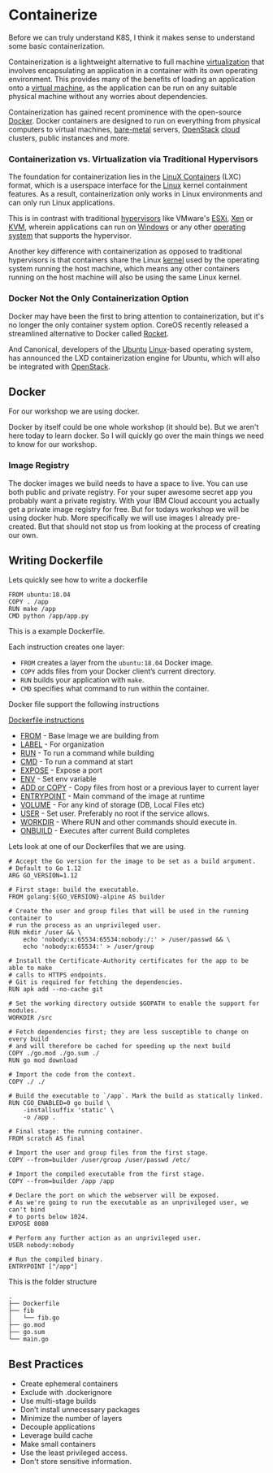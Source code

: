 # Containerize

Before we can truly understand K8S, I think it makes sense to understand some basic containerization. 

Containerization is a lightweight alternative to full machine [virtualization](https://www.webopedia.com/TERM/V/virtualization.html) that involves encapsulating an application in a container with its own operating environment. This provides many of the benefits of loading an application onto a [virtual machine](https://www.webopedia.com/TERM/V/virtual_machine.html), as the application can be run on any suitable physical machine without any worries about dependencies.

Containerization has gained recent prominence with the open-source [Docker](https://www.webopedia.com/TERM/D/docker.html). Docker containers are designed to run on everything from physical computers to virtual machines, [bare-metal](https://www.webopedia.com/TERM/B/bare_metal.html) servers, [OpenStack](https://www.webopedia.com/TERM/O/openstack.html) [cloud](https://www.webopedia.com/TERM/C/cloud.html) clusters, public instances and more.

### **Containerization vs. Virtualization via Traditional Hypervisors**

The foundation for containerization lies in the [LinuX Containers](https://www.webopedia.com/TERM/L/linux-containers.html) \(LXC\) format, which is a userspace interface for the [Linux](https://www.webopedia.com/TERM/L/linux.html) kernel containment features. As a result, containerization only works in Linux environments and can only run Linux applications.

This is in contrast with traditional [hypervisors](https://www.webopedia.com/TERM/H/hypervisor.html) like VMware's [ESXi](https://www.webopedia.com/TERM/V/VMware_ESX.html), [Xen](https://www.webopedia.com/TERM/X/Xen.html) or [KVM](https://www.webopedia.com/TERM/K/kvm.html), wherein applications can run on [Windows](https://www.webopedia.com/TERM/M/Microsoft_Windows.html) or any other [operating system](https://www.webopedia.com/TERM/O/operating_system.html) that supports the hypervisor.

Another key difference with containerization as opposed to traditional hypervisors is that containers share the Linux [kernel](https://www.webopedia.com/TERM/K/kernel.html) used by the operating system running the host machine, which means any other containers running on the host machine will also be using the same Linux kernel.

### **Docker Not the Only Containerization Option**

Docker may have been the first to bring attention to containerization, but it's no longer the only container system option. CoreOS recently released a streamlined alternative to Docker called [Rocket](https://www.webopedia.com/TERM/C/coreos-rocket.html).

And Canonical, developers of the [Ubuntu](https://www.webopedia.com/TERM/U/Ubuntu.html) [Linux](http://www.webopedia.com/TERM/L/Linux.html)-based operating system, has announced the LXD containerization engine for Ubuntu, which will also be integrated with [OpenStack](https://www.webopedia.com/TERM/O/openstack.html).

## Docker 

For our workshop we are using docker. 

Docker by itself could be one whole workshop \(it should be\). But we aren't here today to learn docker. So I will quickly go over the main things we need to know for our workshop. 

### Image Registry

The docker images we build needs to have a space to live. You can use both public and private registry. For your super awesome secret app you probably want a private registry. With your IBM Cloud account you actually get a private image registry for free. But for todays workshop we will be using docker hub. More specifically we will use images I already pre-created. But that should not stop us from looking at the process of creating our own. 

## Writing Dockerfile

Lets quickly see how to write a dockerfile

```text
FROM ubuntu:18.04
COPY . /app
RUN make /app
CMD python /app/app.py
```

This is a example Dockerfile. 

Each instruction creates one layer:

* `FROM` creates a layer from the `ubuntu:18.04` Docker image.
* `COPY` adds files from your Docker client’s current directory.
* `RUN` builds your application with `make`.
* `CMD` specifies what command to run within the container.

Docker file support the following instructions

[Dockerfile instructions](https://docs.docker.com/develop/develop-images/#dockerfile-instructions)

* [FROM](https://docs.docker.com/develop/develop-images/#from) - Base Image we are building from
* [LABEL](https://docs.docker.com/develop/develop-images/#label) - For organization
* [RUN](https://docs.docker.com/develop/develop-images/#run) - To run a command while building
* [CMD](https://docs.docker.com/develop/develop-images/#cmd) - To run a command at start
* [EXPOSE](https://docs.docker.com/develop/develop-images/#expose) - Expose a port
* [ENV](https://docs.docker.com/develop/develop-images/#env) - Set env variable
* [ADD or COPY](https://docs.docker.com/develop/develop-images/#add-or-copy) - Copy files from host or a previous layer to current layer
* [ENTRYPOINT](https://docs.docker.com/develop/develop-images/#entrypoint) - Main command of the image at runtime
* [VOLUME](https://docs.docker.com/develop/develop-images/#volume) - For any kind of storage \(DB, Local Files etc\)
* [USER](https://docs.docker.com/develop/develop-images/#user) - Set user. Preferably no root if the service allows.
* [WORKDIR](https://docs.docker.com/develop/develop-images/#workdir) - Where RUN and other commands should execute in.
* [ONBUILD](https://docs.docker.com/develop/develop-images/#onbuild) - Executes after current Build completes

Lets look at one of our Dockerfiles that we are using.

```text
# Accept the Go version for the image to be set as a build argument.
# Default to Go 1.12
ARG GO_VERSION=1.12

# First stage: build the executable.
FROM golang:${GO_VERSION}-alpine AS builder

# Create the user and group files that will be used in the running container to
# run the process as an unprivileged user.
RUN mkdir /user && \
    echo 'nobody:x:65534:65534:nobody:/:' > /user/passwd && \
    echo 'nobody:x:65534:' > /user/group

# Install the Certificate-Authority certificates for the app to be able to make
# calls to HTTPS endpoints.
# Git is required for fetching the dependencies.
RUN apk add --no-cache git

# Set the working directory outside $GOPATH to enable the support for modules.
WORKDIR /src

# Fetch dependencies first; they are less susceptible to change on every build
# and will therefore be cached for speeding up the next build
COPY ./go.mod ./go.sum ./
RUN go mod download

# Import the code from the context.
COPY ./ ./

# Build the executable to `/app`. Mark the build as statically linked.
RUN CGO_ENABLED=0 go build \
    -installsuffix 'static' \
    -o /app .

# Final stage: the running container.
FROM scratch AS final

# Import the user and group files from the first stage.
COPY --from=builder /user/group /user/passwd /etc/

# Import the compiled executable from the first stage.
COPY --from=builder /app /app

# Declare the port on which the webserver will be exposed.
# As we're going to run the executable as an unprivileged user, we can't bind
# to ports below 1024.
EXPOSE 8080

# Perform any further action as an unprivileged user.
USER nobody:nobody

# Run the compiled binary.
ENTRYPOINT ["/app"]
```

This is the folder structure

```text
.
├── Dockerfile
├── fib
│   └── fib.go
├── go.mod
├── go.sum
└── main.go
```

##  Best Practices

* Create ephemeral containers
* Exclude with .dockerignore
* Use multi-stage builds
* Don’t install unnecessary packages
* Minimize the number of layers
* Decouple applications
* Leverage build cache
* Make small containers
* Use the least privileged access.
* Don't store sensitive information.




